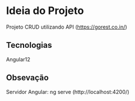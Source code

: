 # Ideia do Projeto
Projeto CRUD utilizando API (https://gorest.co.in/)
## Tecnologias
Angular12
## Obsevação
Servidor Angular: ng serve (http://localhost:4200/)

